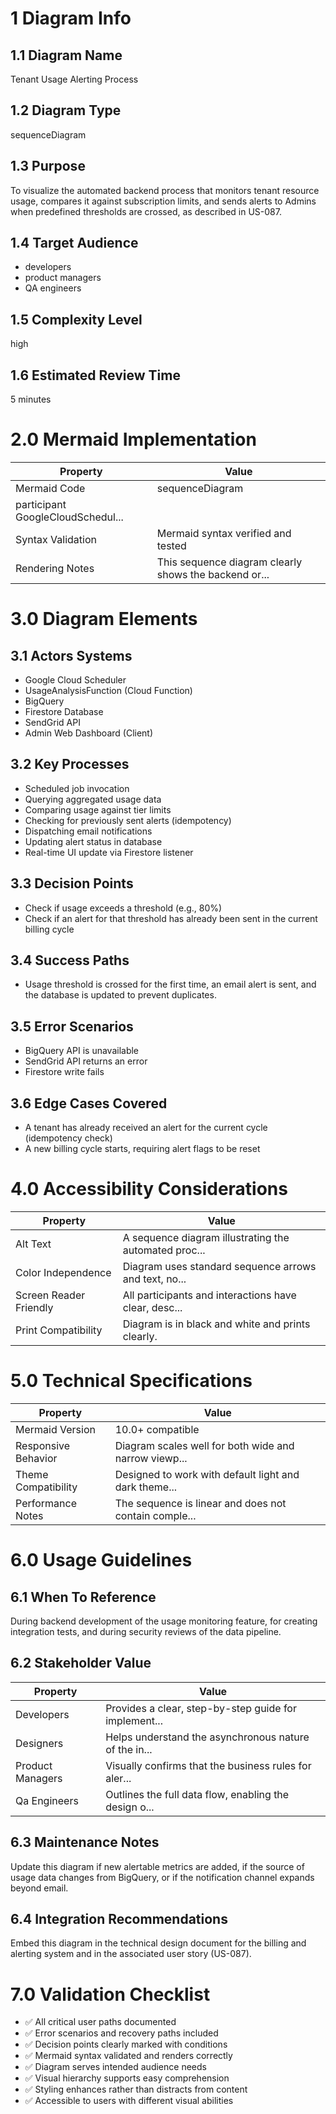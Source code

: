 # 1 Diagram Info

## 1.1 Diagram Name

Tenant Usage Alerting Process

## 1.2 Diagram Type

sequenceDiagram

## 1.3 Purpose

To visualize the automated backend process that monitors tenant resource usage, compares it against subscription limits, and sends alerts to Admins when predefined thresholds are crossed, as described in US-087.

## 1.4 Target Audience

- developers
- product managers
- QA engineers

## 1.5 Complexity Level

high

## 1.6 Estimated Review Time

5 minutes

# 2.0 Mermaid Implementation

| Property | Value |
|----------|-------|
| Mermaid Code | sequenceDiagram
    participant GoogleCloudSchedul... |
| Syntax Validation | Mermaid syntax verified and tested |
| Rendering Notes | This sequence diagram clearly shows the backend or... |

# 3.0 Diagram Elements

## 3.1 Actors Systems

- Google Cloud Scheduler
- UsageAnalysisFunction (Cloud Function)
- BigQuery
- Firestore Database
- SendGrid API
- Admin Web Dashboard (Client)

## 3.2 Key Processes

- Scheduled job invocation
- Querying aggregated usage data
- Comparing usage against tier limits
- Checking for previously sent alerts (idempotency)
- Dispatching email notifications
- Updating alert status in database
- Real-time UI update via Firestore listener

## 3.3 Decision Points

- Check if usage exceeds a threshold (e.g., 80%)
- Check if an alert for that threshold has already been sent in the current billing cycle

## 3.4 Success Paths

- Usage threshold is crossed for the first time, an email alert is sent, and the database is updated to prevent duplicates.

## 3.5 Error Scenarios

- BigQuery API is unavailable
- SendGrid API returns an error
- Firestore write fails

## 3.6 Edge Cases Covered

- A tenant has already received an alert for the current cycle (idempotency check)
- A new billing cycle starts, requiring alert flags to be reset

# 4.0 Accessibility Considerations

| Property | Value |
|----------|-------|
| Alt Text | A sequence diagram illustrating the automated proc... |
| Color Independence | Diagram uses standard sequence arrows and text, no... |
| Screen Reader Friendly | All participants and interactions have clear, desc... |
| Print Compatibility | Diagram is in black and white and prints clearly. |

# 5.0 Technical Specifications

| Property | Value |
|----------|-------|
| Mermaid Version | 10.0+ compatible |
| Responsive Behavior | Diagram scales well for both wide and narrow viewp... |
| Theme Compatibility | Designed to work with default light and dark theme... |
| Performance Notes | The sequence is linear and does not contain comple... |

# 6.0 Usage Guidelines

## 6.1 When To Reference

During backend development of the usage monitoring feature, for creating integration tests, and during security reviews of the data pipeline.

## 6.2 Stakeholder Value

| Property | Value |
|----------|-------|
| Developers | Provides a clear, step-by-step guide for implement... |
| Designers | Helps understand the asynchronous nature of the in... |
| Product Managers | Visually confirms that the business rules for aler... |
| Qa Engineers | Outlines the full data flow, enabling the design o... |

## 6.3 Maintenance Notes

Update this diagram if new alertable metrics are added, if the source of usage data changes from BigQuery, or if the notification channel expands beyond email.

## 6.4 Integration Recommendations

Embed this diagram in the technical design document for the billing and alerting system and in the associated user story (US-087).

# 7.0 Validation Checklist

- ✅ All critical user paths documented
- ✅ Error scenarios and recovery paths included
- ✅ Decision points clearly marked with conditions
- ✅ Mermaid syntax validated and renders correctly
- ✅ Diagram serves intended audience needs
- ✅ Visual hierarchy supports easy comprehension
- ✅ Styling enhances rather than distracts from content
- ✅ Accessible to users with different visual abilities

